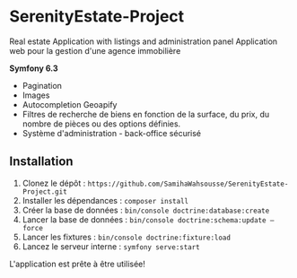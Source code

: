# SerenityEstate-Project

Real estate Application with listings and administration panel
Application web pour la gestion d'une agence immobilière

**Symfony 6.3**

- Pagination
- Images
- Autocompletion Geoapify 
- Filtres de recherche de biens en fonction de la surface, du prix, du nombre de pièces ou des options définies.
- Système d'administration - back-office sécurisé

## Installation

1. Clonez le dépôt : `https://github.com/SamihaWahsousse/SerenityEstate-Project.git`
2. Installer les dépendances : `composer install`
3. Créer la base de données : `bin/console doctrine:database:create`
4. Lancer la base de données : `bin/console doctrine:schema:update –force`
5. Lancer les fixtures : `bin/console doctrine:fixture:load`
6. Lancez le serveur interne : `symfony serve:start`

L'application est prête à être utilisée!
